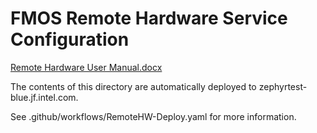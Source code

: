 # FMOS Remote Hardware Service Configuration

[Remote Hardware User Manual.docx](https://intel.sharepoint.com/:w:/s/IAGSZephyr/EVendZYNgUtGhu6DidrqJ1gBCp9m6uZ4mlxv7sTZ24-s-A?e=4j7RCT)

The contents of this directory are automatically deployed to zephyrtest-blue.jf.intel.com.

See .github/workflows/RemoteHW-Deploy.yaml for more information.
